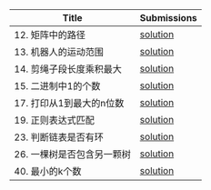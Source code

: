 |Title|Submissions|
|------|------|
|12. 矩阵中的路径|[solution](https://github.com/zybotian/leetcode/blob/master/src/main/java/offer/MatrixSearchWord.java)|
|13. 机器人的运动范围|[solution](https://github.com/zybotian/leetcode/blob/master/src/main/java/offer/RobotRange.java)|
|14. 剪绳子段长度乘积最大|[solution](https://github.com/zybotian/leetcode/blob/master/src/main/java/offer/MaxProductOfLines.java)|
|15. 二进制中1的个数|[solution](https://github.com/zybotian/leetcode/blob/master/src/main/java/offer/NumberOf1bit.java)|
|17. 打印从1到最大的n位数|[solution](https://github.com/zybotian/leetcode/blob/master/src/main/java/offer/Print1toNDigits.java)|
|19. 正则表达式匹配|[solution](https://github.com/zybotian/leetcode/blob/master/src/main/java/offer/ExpressionMatch.java)|
|23. 判断链表是否有环|[solution](https://github.com/zybotian/leetcode/blob/master/src/main/java/offer/LinkListCircle.java)|
|26. 一棵树是否包含另一颗树|[solution](https://github.com/zybotian/leetcode/blob/master/src/main/java/offer/Subtree.java)|
|40. 最小的k个数|[solution](https://github.com/zybotian/leetcode/blob/master/src/main/java/offer/LeastKNumbers.java)|